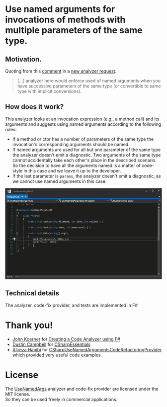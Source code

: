 # Use named arguments for invocations of methods with multiple parameters of the same type.

## Motivation.

Quoting from this [comment](https://github.com/dotnet/roslyn-analyzers/issues/1216#issuecomment-304967649
) in a [new analyzer request](https://github.com/dotnet/roslyn-analyzers/issues/1216#issuecomment-304967649).

> [...] analyzer here would enforce used of named arguments 
> when you have successive parameters of the same type 
> (or convertible to same type with implicit conversions).

## How does it work?

This analyzer looks at an invocation expression (e.g., a method call) and its arguments and suggests using named arguments according to the following rules:
- If a method or ctor has a number of parameters of the same type the invocation's corresponding arguments should be named.
- If named arguments are used for all but one parameter of the same type the analyzer doesn't emit a diagnostic. Two arguments of the same type cannot accidentally take each other's place in the described scenario. So the decision to have all the arguments named is a matter of code-style in this case and we leave it up to the developer.
- If the last parameter is `params`, the analyzer doesn't emit a diagnostic, as we cannot use named arguments in this case.

![The UseNamedArgs analyzer in action](./use-named-args-demo.gif)

## Technical details

The analyzer, code-fix provider, and tests are implemented in F#

# Thank you!

- [John Koerner](https://github.com/johnkoerner) for [Creating a Code Analyzer using F#](https://johnkoerner.com/code-analysis/creating-a-code-analyzer-using-f/)
- [Dustin Campbell](https://github.com/DustinCampbell) for [CSharpEssentials](https://github.com/DustinCampbell/CSharpEssentials)
- [Alireza Habibi](https://github.com/alrz) for [CSharpUseNamedArgumentsCodeRefactoringProvider](https://github.com/dotnet/roslyn/blob/master/src/Features/CSharp/Portable/UseNamedArguments/CSharpUseNamedArgumentsCodeRefactoringProvider.cs) which provided very useful code examples.

# License

The [UseNamedArgs](https://github.com/mykolav/use-named-args-fs) analyzer and code-fix provider are licensed under the MIT license.  
So they can be used freely in commercial applications.
